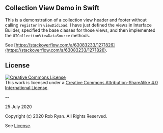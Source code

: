## Collection View Demo in Swift

This is a demonstration of a collection view header and footer without calling `register` in `viewDidLoad`. I have just defined the views in Interface Builder, specified the base classes for those views, and then implemented the `UICollectionViewDataSource` methods.

See [https://stackoverflow.com/a/63083233/1271826](https://stackoverflow.com/a/63083233/1271826).

## License

<a rel="license" href="http://creativecommons.org/licenses/by-sa/4.0/"><img alt="Creative Commons License" style="border-width:0" src="http://i.creativecommons.org/l/by-sa/4.0/88x31.png" /></a><br />This work is licensed under a <a rel="license" href="http://creativecommons.org/licenses/by-sa/4.0/">Creative Commons Attribution-ShareAlike 4.0 International License</a>.

--

25 July 2020

Copyright (c) 2020 Rob Ryan. All Rights Reserved.

See [License](LICENSE.md).
